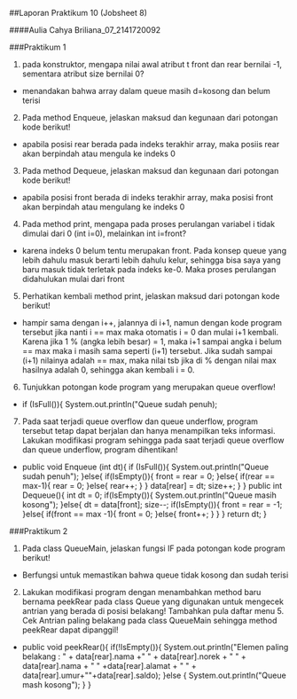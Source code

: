 ##Laporan Praktikum 10 (Jobsheet 8)

####Aulia Cahya Briliana_07_2141720092

###Praktikum 1
1. pada konstruktor, mengapa nilai awal atribut t front dan rear bernilai -1, sementara atribut size
   bernilai 0? 
* menandakan bahwa array dalam queue masih d=kosong dan belum terisi
2. Pada method Enqueue, jelaskan maksud dan kegunaan dari potongan kode berikut!
* apabila posisi rear berada pada indeks terakhir array, maka posiis rear akan berpindah atau mengula ke indeks 0
3. Pada method Dequeue, jelaskan maksud dan kegunaan dari potongan kode berikut!
* apabila posisi front berada di indeks terakhir array, maka posisi front akan berpindah atau mengulang ke indeks 0
4. Pada method print, mengapa pada proses perulangan variabel i tidak dimulai dari 0 (int i=0),
   melainkan int i=front?
* karena indeks 0 belum tentu merupakan front. Pada konsep queue yang lebih dahulu masuk berarti
  lebih dahulu kelur, sehingga bisa saya yang baru masuk tidak terletak pada indeks ke-0. Maka
  proses perulangan didahulukan mulai dari front
5. Perhatikan kembali method print, jelaskan maksud dari potongan kode berikut!
* hampir sama dengan i++, jalannya di i+1, namun dengan kode program tersebut jika nanti i ==
  max maka otomatis i = 0 dan mulai i+1 kembali. Karena jika 1 % (angka lebih besar) = 1, maka
  i+1 sampai angka i belum == max maka i masih sama seperti (i+1) tersebut. Jika sudah sampai
  (i+1) nilainya adalah == max, maka nilai tsb jika di % dengan nilai max hasilnya adalah 0, sehingga
  akan kembali i = 0.
6. Tunjukkan potongan kode program yang merupakan queue overflow!
* if (IsFull()){
    System.out.println("Queue sudah penuh);
7. Pada saat terjadi queue overflow dan queue underflow, program tersebut tetap dapat berjalan
   dan hanya menampilkan teks informasi. Lakukan modifikasi program sehingga pada saat terjadi
   queue overflow dan queue underflow, program dihentikan!
* public void Enqueue (int dt){
  if (IsFull()){
  System.out.println("Queue sudah penuh");
  }else{
  if(IsEmpty()){
  front = rear = 0;
  }else{
  if(rear == max-1){
  rear = 0;
  }else{
  rear++;
  }
  }
  data[rear] = dt;
  size++;
  }
  }
  public int Dequeue(){
  int dt = 0;
  if(IsEmpty()){
  System.out.println("Queue masih kosong");
  }else{
  dt = data[front];
  size--;
  if(IsEmpty()){
  front = rear = -1;
  }else{
  if(front == max -1){
  front = 0;
  }else{
  front++;
  }
  }
  }
  return dt;
  }

###Praktikum 2
1. Pada class QueueMain, jelaskan fungsi IF pada potongan kode program berikut!
* Berfungsi untuk memastikan bahwa queue tidak kosong dan sudah terisi
2. Lakukan modifikasi program dengan menambahkan method baru bernama peekRear pada class
   Queue yang digunakan untuk mengecek antrian yang berada di posisi belakang! Tambahkan pula
   daftar menu 5. Cek Antrian paling belakang pada class QueueMain sehingga method peekRear
   dapat dipanggil!
* public void peekRear(){
  if(!IsEmpty()){
  System.out.println("Elemen paling belakang : " + data[rear].nama +" " + data[rear].norek + " " + data[rear].nama + " " +data[rear].alamat + " " + data[rear].umur+""+data[rear].saldo);
  }else {
  System.out.println("Queue mash kosong");
  }
  }
